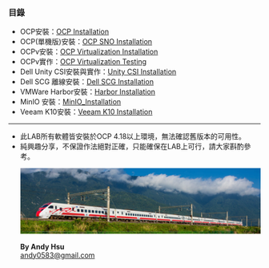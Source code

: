 
### **目錄**
* OCP安裝：[OCP Installation](<https://github.com/Andy0583/OCP/blob/main/OCP/OCP_Installation.md>)
* OCP(單機版)安裝：[OCP SNO Installation](<https://github.com/Andy0583/OCP/blob/main/OCP/OCP_SNO_Installation.md>)
* OCPv安裝：[OCP Virtualization Installation](<https://github.com/Andy0583/OCP/blob/main/OCP/OCP_Virtualization_Installation.md>)
* OCPv實作：[OCP Virtualization Testing](<https://github.com/Andy0583/OCP/blob/main/OCP/OCP_Virtualization_Testing.md>)
* Dell Unity CSI安裝與實作：[Unity CSI Installation](<https://github.com/Andy0583/OCP/blob/main/CSI/UnityCSI_Installation.md>)
* Dell SCG 離線安裝：[Dell SCG Installation](<https://github.com/Andy0583/OCP/blob/main/Third_party/Dell_SCG_Installation.md>)
* VMWare Harbor安裝：[Harbor Installation](<https://github.com/Andy0583/OCP/blob/main/Third_party/Harbor_Installation.md>)
* MinIO 安裝：[MinIO_Installation](<https://github.com/Andy0583/OCP/blob/main/Third_party/MinIO_Installation.md>)
* Veeam K10安裝：[Veeam K10 Installation](<https://github.com/Andy0583/OCP/blob/main/Third_party/Veeam_K10_Installation.md>)
---
* 此LAB所有軟體皆安裝於OCP 4.18以上環境，無法確認舊版本的可用性。
* 純興趣分享，不保證作法絕對正確，只能確保在LAB上可行，請大家斟酌參考。</p>
![](https://github.com/Andy0583/OCP/blob/main/Image/2.png)</p>
**By Andy Hsu**  
andy0583@gmail.com
